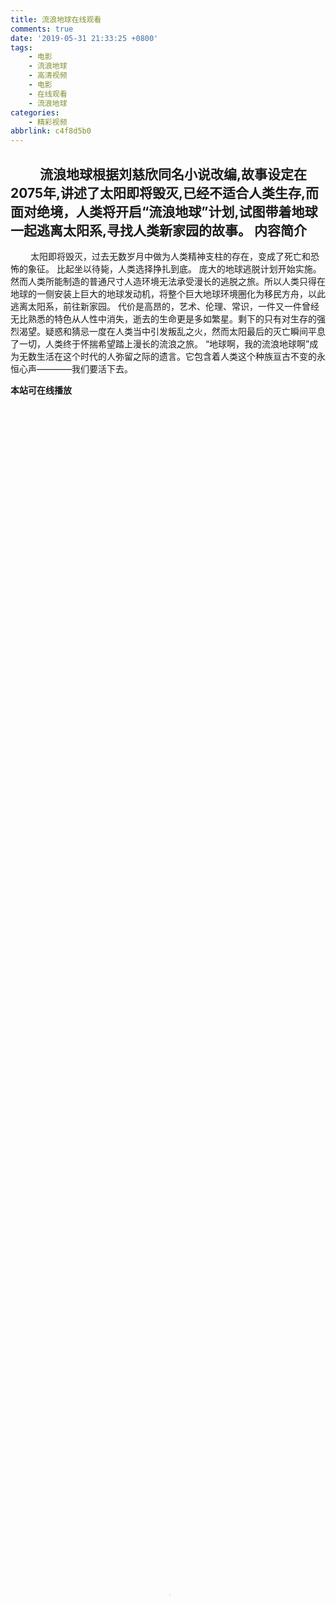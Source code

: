 ```yaml
---
title: 流浪地球在线观看
comments: true
date: '2019-05-31 21:33:25 +0800'
tags:
    - 电影
    - 流浪地球
    - 高清视频
    - 电影
    - 在线观看
    - 流浪地球
categories:
    - 精彩视频
abbrlink: c4f8d5b0
---
```


&emsp;&emsp; 流浪地球根据刘慈欣同名小说改编,故事设定在2075年,讲述了太阳即将毁灭,已经不适合人类生存,而面对绝境，人类将开启“流浪地球”计划,试图带着地球一起逃离太阳系,寻找人类新家园的故事。
内容简介
----
&emsp;&emsp; 太阳即将毁灭，过去无数岁月中做为人类精神支柱的存在，变成了死亡和恐怖的象征。
比起坐以待毙，人类选择挣扎到底。
庞大的地球逃脱计划开始实施。然而人类所能制造的普通尺寸人造环境无法承受漫长的逃脱之旅。所以人类只得在地球的一侧安装上巨大的地球发动机，将整个巨大地球环境圈化为移民方舟，以此逃离太阳系，前往新家园。
代价是高昂的，艺术、伦理、常识，一件又一件曾经无比熟悉的特色从人性中消失，逝去的生命更是多如繁星。剩下的只有对生存的强烈渴望。疑惑和猜忌一度在人类当中引发叛乱之火，然而太阳最后的灭亡瞬间平息了一切，人类终于怀揣希望踏上漫长的流浪之旅。
“地球啊，我的流浪地球啊”成为无数生活在这个时代的人弥留之际的遗言。它包含着人类这个种族亘古不变的永恒心声————我们要活下去。

**本站可在线播放**

<escape><!-- more --></escape>



<video controls="controls" src="http://tx.stream.kg.qq.com/vqzone.gtimg.com/1006_75854151d6734e3db2d37d6dfc688c78.f0.mp4?vkey=687B4557D663C4EB9F204204EE81C5F489BF8563429AB219173F23D81B485022827B84E8EECB341760989FF3791DD3317C29ABF18C509636" poster="https://timgsa.baidu.com/timg?image&quality=80&size=b9999_10000&sec=1559321641532&di=a718940e0e45c65e93e354c7f6868d0f&imgtype=0&src=http%3A%2F%2Ft9.baidu.com%2Fit%2Fu%3D3242151534%2C2562079379%26fm%3D193" width="100%" height="100%"></video>
